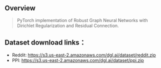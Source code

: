 ## Overview

> PyTorch implementation of Robust Graph Neural Networks with Dirichlet Regularization and Residual Connection.

## Dataset download links：
- Reddit: https://s3.us-east-2.amazonaws.com/dgl.ai/dataset/reddit.zip
- PPI: https://s3.us-east-2.amazonaws.com/dgl.ai/dataset/ppi.zip
